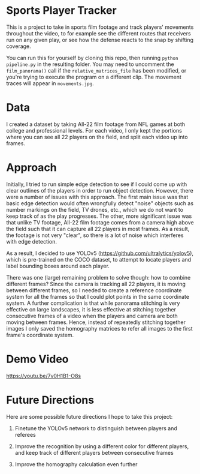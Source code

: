 # Sports Player Tracker #

This is a project to take in sports film footage and track players' movements throughout the video, to for example see the different routes that receivers run on any given play, or see how the defense reacts to the snap by shifting coverage.

You can run this for yourself by cloning this repo, then running `python pipeline.py` in the resulting folder. You may need to uncomment the `film_panorama()` call if the `relative_matrices_file` has been modified, or you're trying to execute the program on a different clip. The movement traces will appear in `movements.jpg`. 

# Data #

I created a dataset by taking All-22 film footage from NFL games at both college and professional levels. For each video, I only kept the portions where you can see all 22 players on the field, and split each video up into frames.

# Approach #
Initially, I tried to run simple edge detection to see if I could come up with clear outlines of the players in order to run object detection. However, there were a number of issues with this approach. The first main issue was that basic edge detection would often wrongfully detect "noise" objects such as number markings on the field, TV drones, etc., which we do not want to keep track of as the play progresses. The other, more significant issue was that unlike TV footage, All-22 film footage comes from a camera high above the field such that it can capture all 22 players in most frames. As a result, the footage is not very "clear", so there is a lot of noise which interferes with edge detection.

As a result, I decided to use YOLOv5 (https://github.com/ultralytics/yolov5), which is pre-trained on the COCO dataset, to attempt to locate players and label bounding boxes around each player.

There was one (large) remaining problem to solve though: how to combine different frames? Since the camera is tracking all 22 players, it is moving between different frames, so I needed to create a reference coordinate system for all the frames so that I could plot points in the same coordinate system. A further complication is that while panorama stitching is very effective on large landscapes, it is less effective at stitching together consecutive frames of a video when the players and camera are both moving between frames. Hence, instead of repeatedly stitching together images I only saved the homography matrices to refer all images to the first frame's coordinate system. 

# Demo Video #
https://youtu.be/7v0H1B1-O8s

# Future Directions #
Here are some possible future directions I hope to take this project:

1. Finetune the YOLOv5 network to distinguish between players and referees

2. Improve the recognition by using a different color for different players, and keep track of different players between consecutive frames

3. Improve the homography calculation even further 
